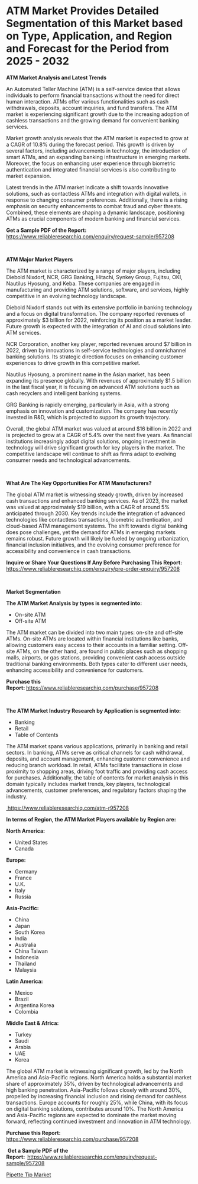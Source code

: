 <p><h1>ATM Market Provides Detailed Segmentation of this Market based on Type, Application, and Region and Forecast for the Period from 2025 - 2032</h1></p><p><strong>ATM Market Analysis and Latest Trends</strong></p>
<p><p>An Automated Teller Machine (ATM) is a self-service device that allows individuals to perform financial transactions without the need for direct human interaction. ATMs offer various functionalities such as cash withdrawals, deposits, account inquiries, and fund transfers. The ATM market is experiencing significant growth due to the increasing adoption of cashless transactions and the growing demand for convenient banking services.</p><p>Market growth analysis reveals that the ATM market is expected to grow at a CAGR of 10.8% during the forecast period. This growth is driven by several factors, including advancements in technology, the introduction of smart ATMs, and an expanding banking infrastructure in emerging markets. Moreover, the focus on enhancing user experience through biometric authentication and integrated financial services is also contributing to market expansion.</p><p>Latest trends in the ATM market indicate a shift towards innovative solutions, such as contactless ATMs and integration with digital wallets, in response to changing consumer preferences. Additionally, there is a rising emphasis on security enhancements to combat fraud and cyber threats. Combined, these elements are shaping a dynamic landscape, positioning ATMs as crucial components of modern banking and financial services.</p></p>
<p><strong>Get a Sample PDF of the Report:&nbsp;</strong> <a href="https://www.reliableresearchiq.com/enquiry/request-sample/957208?utm_campaign=3202&utm_medium=2&utm_source=Github&utm_content=ia&utm_term=21032025&utm_id=atm">https://www.reliableresearchiq.com/enquiry/request-sample/957208</a></p>
<p>&nbsp;</p>
<p><strong>ATM Major Market Players</strong></p>
<p><p>The ATM market is characterized by a range of major players, including Diebold Nixdorf, NCR, GRG Banking, Hitachi, Synkey Group, Fujitsu, OKI, Nautilus Hyosung, and Keba. These companies are engaged in manufacturing and providing ATM solutions, software, and services, highly competitive in an evolving technology landscape.</p><p>Diebold Nixdorf stands out with its extensive portfolio in banking technology and a focus on digital transformation. The company reported revenues of approximately $3 billion for 2022, reinforcing its position as a market leader. Future growth is expected with the integration of AI and cloud solutions into ATM services.</p><p>NCR Corporation, another key player, reported revenues around $7 billion in 2022, driven by innovations in self-service technologies and omnichannel banking solutions. Its strategic direction focuses on enhancing customer experiences to drive growth in this competitive market.</p><p>Nautilus Hyosung, a prominent name in the Asian market, has been expanding its presence globally. With revenues of approximately $1.5 billion in the last fiscal year, it is focusing on advanced ATM solutions such as cash recyclers and intelligent banking systems.</p><p>GRG Banking is rapidly emerging, particularly in Asia, with a strong emphasis on innovation and customization. The company has recently invested in R&D, which is projected to support its growth trajectory.</p><p>Overall, the global ATM market was valued at around $16 billion in 2022 and is projected to grow at a CAGR of 5.4% over the next five years. As financial institutions increasingly adopt digital solutions, ongoing investment in technology will drive significant growth for key players in the market. The competitive landscape will continue to shift as firms adapt to evolving consumer needs and technological advancements.</p></p>
<p>&nbsp;</p>
<p><strong>What Are The Key Opportunities For ATM Manufacturers?</strong></p>
<p><p>The global ATM market is witnessing steady growth, driven by increased cash transactions and enhanced banking services. As of 2023, the market was valued at approximately $19 billion, with a CAGR of around 5% anticipated through 2030. Key trends include the integration of advanced technologies like contactless transactions, biometric authentication, and cloud-based ATM management systems. The shift towards digital banking does pose challenges, yet the demand for ATMs in emerging markets remains robust. Future growth will likely be fueled by ongoing urbanization, financial inclusion initiatives, and the evolving consumer preference for accessibility and convenience in cash transactions.</p></p>
<p><strong>Inquire or Share Your Questions If Any Before Purchasing This Report:</strong> <a href="https://www.reliableresearchiq.com/enquiry/pre-order-enquiry/957208?utm_campaign=3202&utm_medium=2&utm_source=Github&utm_content=ia&utm_term=21032025&utm_id=atm">https://www.reliableresearchiq.com/enquiry/pre-order-enquiry/957208</a></p>
<p>&nbsp;</p>
<p><strong>Market Segmentation</strong></p>
<p><strong>The ATM Market Analysis by types is segmented into:</strong></p>
<p><ul><li>On-site ATM</li><li>Off-site ATM</li></ul></p>
<p><p>The ATM market can be divided into two main types: on-site and off-site ATMs. On-site ATMs are located within financial institutions like banks, allowing customers easy access to their accounts in a familiar setting. Off-site ATMs, on the other hand, are found in public places such as shopping malls, airports, or gas stations, providing convenient cash access outside traditional banking environments. Both types cater to different user needs, enhancing accessibility and convenience for customers.</p></p>
<p><strong>Purchase this Report:&nbsp;</strong><a href="https://www.reliableresearchiq.com/purchase/957208?utm_campaign=3202&utm_medium=2&utm_source=Github&utm_content=ia&utm_term=21032025&utm_id=atm">https://www.reliableresearchiq.com/purchase/957208</a></p>
<p>&nbsp;</p>
<p><strong>The ATM Market Industry Research by Application is segmented into:</strong></p>
<p><ul><li>Banking</li><li>Retail</li><li>Table of Contents</li></ul></p>
<p><p>The ATM market spans various applications, primarily in banking and retail sectors. In banking, ATMs serve as critical channels for cash withdrawal, deposits, and account management, enhancing customer convenience and reducing branch workload. In retail, ATMs facilitate transactions in close proximity to shopping areas, driving foot traffic and providing cash access for purchases. Additionally, the table of contents for market analysis in this domain typically includes market trends, key players, technological advancements, customer preferences, and regulatory factors shaping the industry.</p></p>
<p><a href="https://www.reliableresearchiq.com/atm-r957208?utm_campaign=3202&utm_medium=2&utm_source=Github&utm_content=ia&utm_term=21032025&utm_id=atm">&nbsp;https://www.reliableresearchiq.com/atm-r957208</a></p>
<p><strong>In terms of Region, the ATM Market Players available by Region are:</strong></p>
<p>
    <p> <strong> North America: </strong>
        <ul>
            <li>United States</li>
            <li>Canada</li>
        </ul>
        </p> 
    <p> <strong> Europe: </strong>
        <ul>
            <li>Germany</li>
            <li>France</li>
            <li>U.K.</li>
            <li>Italy</li>
            <li>Russia</li>
        </ul>
        </p> 
    <p> <strong> Asia-Pacific: </strong>
        <ul>
            <li>China</li>
            <li>Japan</li>
            <li>South Korea</li>
            <li>India</li>
            <li>Australia</li>
            <li>China Taiwan</li>
            <li>Indonesia</li>
            <li>Thailand</li>
            <li>Malaysia</li>
        </ul>
        </p> 
    <p> <strong> Latin America: </strong>
        <ul>
            <li>Mexico</li>
            <li>Brazil</li>
            <li>Argentina Korea</li>
            <li>Colombia</li>
        </ul>
        </p> 
    <p> <strong> Middle East & Africa: </strong>
        <ul>
            <li>Turkey</li>
            <li>Saudi</li>
            <li>Arabia</li>
            <li>UAE</li>
            <li>Korea</li>
        </ul>
    </p>
    </p>
<p><p>The global ATM market is witnessing significant growth, led by the North America and Asia-Pacific regions. North America holds a substantial market share of approximately 35%, driven by technological advancements and high banking penetration. Asia-Pacific follows closely with around 30%, propelled by increasing financial inclusion and rising demand for cashless transactions. Europe accounts for roughly 25%, while China, with its focus on digital banking solutions, contributes around 10%. The North America and Asia-Pacific regions are expected to dominate the market moving forward, reflecting continued investment and innovation in ATM technology.</p></p>
<p><strong>Purchase this Report: </strong><a href="https://www.reliableresearchiq.com/purchase/957208?utm_campaign=3202&utm_medium=2&utm_source=Github&utm_content=ia&utm_term=21032025&utm_id=atm">https://www.reliableresearchiq.com/purchase/957208</a></p>
<p>&nbsp;<strong>Get a Sample PDF of the Report:&nbsp;&nbsp;</strong><a href="https://www.reliableresearchiq.com/enquiry/request-sample/957208?utm_campaign=3202&utm_medium=2&utm_source=Github&utm_content=ia&utm_term=21032025&utm_id=atm">https://www.reliableresearchiq.com/enquiry/request-sample/957208</a></p>
<p><strong></strong></p>
<p><p><a href="https://github.com/usraceby/Market-Research-Report-List-1/blob/main/pipette-tip-market.md?utm_campaign=3202&utm_medium=2&utm_source=Github&utm_content=ia&utm_term=21032025&utm_id=atm">Pipette Tip Market</a></p></p>
